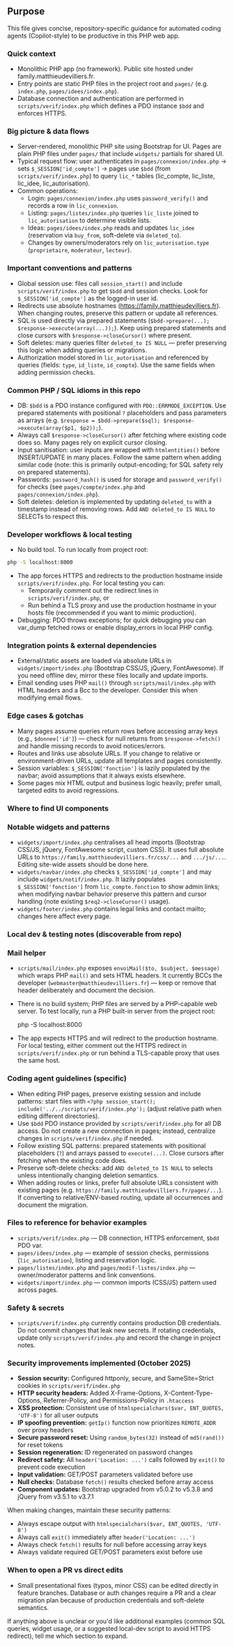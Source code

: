 ## Purpose

This file gives concise, repository-specific guidance for automated coding agents (Copilot-style) to be productive in this PHP web app.

### Quick context

- Monolithic PHP app (no framework). Public site hosted under family.matthieudevilliers.fr.
- Entry points are static PHP files in the project root and `pages/` (e.g. `index.php`, `pages/idees/index.php`).
- Database connection and authentication are performed in `scripts/verif/index.php` which defines a PDO instance `$bdd` and enforces HTTPS.

### Big picture & data flows

- Server-rendered, monolithic PHP site using Bootstrap for UI. Pages are plain PHP files under `pages/` that include `widgets/` partials for shared UI.
- Typical request flow: user authenticates in `pages/connexion/index.php` -> sets `$_SESSION['id_compte']` -> pages use `$bdd` (from `scripts/verif/index.php`) to query `lic_*` tables (lic_compte, lic_liste, lic_idee, lic_autorisation).
- Common operations:
  - Login: `pages/connexion/index.php` uses `password_verify()` and records a row in `lic_connexion`.
  - Listing: `pages/listes/index.php` queries `lic_liste` joined to `lic_autorisation` to determine visible lists.
  - Ideas: `pages/idees/index.php` reads and updates `lic_idee` (reservation via `buy_from`, soft-delete via `deleted_to`).
  - Changes by owners/moderators rely on `lic_autorisation.type` (`proprietaire`, `moderateur`, `lecteur`).

### Important conventions and patterns

- Global session use: files call `session_start()` and include `scripts/verif/index.php` to get `$bdd` and session checks. Look for `$_SESSION['id_compte']` as the logged-in user id.
- Redirects use absolute hostnames (https://family.matthieudevilliers.fr). When changing routes, preserve this pattern or update all references.
- SQL is used directly via prepared statements (`$bdd->prepare(...); $response->execute(array(...));`). Keep using prepared statements and close cursors with `$response->closeCursor()` where present.
- Soft deletes: many queries filter `deleted_to IS NULL` — prefer preserving this logic when adding queries or migrations.
- Authorization model stored in `lic_autorisation` and referenced by queries (fields: `type`, `id_liste`, `id_compte`). Use the same fields when adding permission checks.

### Common PHP / SQL idioms in this repo

- DB: `$bdd` is a PDO instance configured with `PDO::ERRMODE_EXCEPTION`. Use prepared statements with positional `?` placeholders and pass parameters as arrays (e.g. `$response = $bdd->prepare($sql); $response->execute(array($p1, $p2));`).
- Always call `$response->closeCursor()` after fetching where existing code does so. Many pages rely on explicit cursor closing.
- Input sanitisation: user inputs are wrapped with `htmlentities()` before INSERT/UPDATE in many places. Follow the same pattern when adding similar code (note: this is primarily output-encoding; for SQL safety rely on prepared statements).
- Passwords: `password_hash()` is used for storage and `password_verify()` for checks (see `pages/compte/index.php` and `pages/connexion/index.php`).
- Soft deletes: deletion is implemented by updating `deleted_to` with a timestamp instead of removing rows. Add `AND deleted_to IS NULL` to SELECTs to respect this.

### Developer workflows & local testing

- No build tool. To run locally from project root:

```bash
php -S localhost:8000
```

- The app forces HTTPS and redirects to the production hostname inside `scripts/verif/index.php`. For local testing you can:
  - Temporarily comment out the redirect lines in `scripts/verif/index.php`, or
  - Run behind a TLS proxy and use the production hostname in your hosts file (recommended if you want to mimic production).
- Debugging: PDO throws exceptions; for quick debugging you can var_dump fetched rows or enable display_errors in local PHP config.

### Integration points & external dependencies

- External/static assets are loaded via absolute URLs in `widgets/import/index.php` (Bootstrap CSS/JS, jQuery, FontAwesome). If you need offline dev, mirror these files locally and update imports.
- Email sending uses PHP `mail()` through `scripts/mail/index.php` with HTML headers and a Bcc to the developer. Consider this when modifying email flows.

### Edge cases & gotchas

- Many pages assume queries return rows before accessing array keys (e.g., `$donnee['id']`) — check for null returns from `$response->fetch()` and handle missing records to avoid notices/errors.
- Routes and links use absolute URLs. If you change to relative or environment-driven URLs, update all templates and pages consistently.
- Session variables: `$_SESSION['fonction']` is lazily populated by the navbar; avoid assumptions that it always exists elsewhere.
- Some pages mix HTML output and business logic heavily; prefer small, targeted edits to avoid regressions.

### Where to find UI components

### Notable widgets and patterns

- `widgets/import/index.php` centralises all head imports (Bootstrap CSS/JS, jQuery, FontAwesome script, custom CSS). It uses full absolute URLs to `https://family.matthieudevilliers.fr/css/...` and `.../js/...`. Editing site-wide assets should be done here.
- `widgets/navbar/index.php` checks `$_SESSION['id_compte']` and may include `widgets/notif/index.php`. It lazily populates `$_SESSION['fonction']` from `lic_compte.fonction` to show admin links; when modifying navbar behavior preserve this pattern and cursor handling (note existing `$req2->closeCursor()` usage).
- `widgets/footer/index.php` contains legal links and contact mailto; changes here affect every page.

### Local dev & testing notes (discoverable from repo)

### Mail helper

- `scripts/mail/index.php` exposes `envoiMail($to, $subject, $message)` which wraps PHP `mail()` and sets HTML headers. It currently BCCs the developer (`webmaster@matthieudevilliers.fr`) — keep or remove that header deliberately and document the decision.
- There is no build system; PHP files are served by a PHP-capable web server. To test locally, run a PHP built-in server from the project root:

  php -S localhost:8000

- The app expects HTTPS and will redirect to the production hostname. For local testing, either comment out the HTTPS redirect in `scripts/verif/index.php` or run behind a TLS-capable proxy that uses the same host.

### Coding agent guidelines (specific)

- When editing PHP pages, preserve existing session and include patterns: start files with `<?php session_start(); include('../../scripts/verif/index.php');` (adjust relative path when editing different directories).
- Use `$bdd` PDO instance provided by `scripts/verif/index.php` for all DB access. Do not create a new connection in pages; instead, centralize changes in `scripts/verif/index.php` if needed.
- Follow existing SQL patterns: prepared statements with positional placeholders (`?`) and arrays passed to `execute(...)`. Close cursors after fetching when the existing code does.
- Preserve soft-delete checks: add `AND deleted_to IS NULL` to selects unless intentionally changing deletion semantics.
- When adding routes or links, prefer full absolute URLs consistent with existing pages (e.g. `https://family.matthieudevilliers.fr/pages/...`). If converting to relative/ENV-based routing, update all occurrences and document the migration.

### Files to reference for behavior examples

- `scripts/verif/index.php` — DB connection, HTTPS enforcement, `$bdd` PDO var.
- `pages/idees/index.php` — example of session checks, permissions (`lic_autorisation`), listing and reservation logic.
- `pages/listes/index.php` and `pages/modif-listes/index.php` — owner/moderator patterns and link conventions.
- `widgets/import/index.php` — common <head> imports (CSS/JS) pattern used across pages.

### Safety & secrets

- `scripts/verif/index.php` currently contains production DB credentials. Do not commit changes that leak new secrets. If rotating credentials, update only `scripts/verif/index.php` and record the change in project notes.

### Security improvements implemented (October 2025)

- **Session security:** Configured httponly, secure, and SameSite=Strict cookies in `scripts/verif/index.php`
- **HTTP security headers:** Added X-Frame-Options, X-Content-Type-Options, Referrer-Policy, and Permissions-Policy in `.htaccess`
- **XSS protection:** Consistent use of `htmlspecialchars($var, ENT_QUOTES, 'UTF-8')` for all user outputs
- **IP spoofing prevention:** `getIp()` function now prioritizes `REMOTE_ADDR` over proxy headers
- **Secure password reset:** Using `random_bytes(32)` instead of `md5(rand())` for reset tokens
- **Session regeneration:** ID regenerated on password changes
- **Redirect safety:** All `header('Location: ...')` calls followed by `exit()` to prevent code execution
- **Input validation:** GET/POST parameters validated before use
- **Null checks:** Database `fetch()` results checked before array access
- **Component updates:** Bootstrap upgraded from v5.0.2 to v5.3.8 and jQuery from v3.5.1 to v3.7.1

When making changes, maintain these security patterns:
- Always escape output with `htmlspecialchars($var, ENT_QUOTES, 'UTF-8')`
- Always call `exit()` immediately after `header('Location: ...')`
- Always check `fetch()` results for null before accessing array keys
- Always validate required GET/POST parameters exist before use

### When to open a PR vs direct edits

- Small presentational fixes (typos, minor CSS) can be edited directly in feature branches. Database or auth changes require a PR and a clear migration plan because of production credentials and soft-delete semantics.

If anything above is unclear or you'd like additional examples (common SQL queries, widget usage, or a suggested local-dev script to avoid HTTPS redirect), tell me which section to expand.
